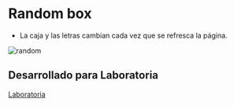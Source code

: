 # Random box

- La caja y las letras cambian cada vez que se refresca la página.


![random](https://user-images.githubusercontent.com/30939075/36976359-48649bc6-204b-11e8-9ca7-d43627ab3f95.png)


## Desarrollado para Laboratoria

[Laboratoria](http://laboratoria.la)
